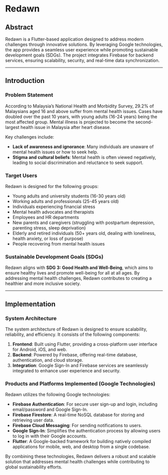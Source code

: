 # Redawn

## Abstract

Redawn is a Flutter-based application designed to address modern challenges through innovative solutions. By leveraging Google technologies, the app provides a seamless user experience while promoting sustainable development goals (SDGs). The project integrates Firebase for backend services, ensuring scalability, security, and real-time data synchronization.

---

## Introduction

### Problem Statement

According to Malaysia’s National Health and Morbidity Survey, 29.2% of Malaysians aged 16 and above suffer from mental health issues. Cases have doubled over the past 10 years, with young adults (16-24 years) being the most affected group. Mental illness is projected to become the second-largest health issue in Malaysia after heart disease.

Key challenges include:

- **Lack of awareness and ignorance**: Many individuals are unaware of mental health issues or how to seek help.
- **Stigma and cultural beliefs**: Mental health is often viewed negatively, leading to social discrimination and reluctance to seek support.

### Target Users

Redawn is designed for the following groups:

- Young adults and university students (16-30 years old)
- Working adults and professionals (25-45 years old)
- Individuals experiencing financial stress
- Mental health advocates and therapists
- Employees and HR departments
- New parents and caregivers (struggling with postpartum depression, parenting stress, sleep deprivation)
- Elderly and retired individuals (50+ years old, dealing with loneliness, health anxiety, or loss of purpose)
- People recovering from mental health issues

### Sustainable Development Goals (SDGs)

Redawn aligns with **SDG 3: Good Health and Well-Being**, which aims to ensure healthy lives and promote well-being for all at all ages. By addressing mental health challenges, Redawn contributes to creating a healthier and more inclusive society.

---

## Implementation

### System Architecture

The system architecture of Redawn is designed to ensure scalability, reliability, and efficiency. It consists of the following components:

1. **Frontend**: Built using Flutter, providing a cross-platform user interface for Android, iOS, and web.
2. **Backend**: Powered by Firebase, offering real-time database, authentication, and cloud storage.
3. **Integration**: Google Sign-In and Firebase services are seamlessly integrated to enhance user experience and security.

### Products and Platforms Implemented (Google Technologies)

Redawn utilizes the following Google technologies:

- **Firebase Authentication**: For secure user sign-up and login, including email/password and Google Sign-In.
- **Firebase Firestore**: A real-time NoSQL database for storing and retrieving user data.
- **Firebase Cloud Messaging**: For sending notifications to users.
- **Google Sign-In**: Simplifies the authentication process by allowing users to log in with their Google accounts.
- **Flutter**: A Google-backed framework for building natively compiled applications for mobile, web, and desktop from a single codebase.

By combining these technologies, Redawn delivers a robust and scalable solution that addresses mental health challenges while contributing to global sustainability efforts.
